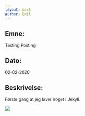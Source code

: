 ```yaml
---
layout: post
author: Emil
---
```


<h2>Emne:</h2> Testing Posting

<h2>Dato:</h2> 02-02-2020

<h2>Beskrivelse:</h2>

Første gang at jeg laver noget i Jekyll.

![](http://i.imgur.com/OUkLi.gif)
